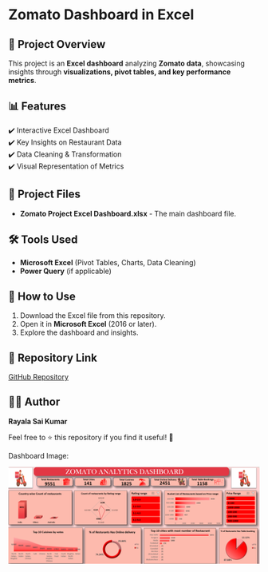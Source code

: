 # Zomato Dashboard in Excel

## 📌 Project Overview
This project is an **Excel dashboard** analyzing **Zomato data**, showcasing insights through **visualizations, pivot tables, and key performance metrics**.

## 📊 Features
✔️ Interactive Excel Dashboard  
✔️ Key Insights on Restaurant Data  
✔️ Data Cleaning & Transformation  
✔️ Visual Representation of Metrics  

## 📂 Project Files
- **Zomato Project Excel Dashboard.xlsx** - The main dashboard file.  

## 🛠️ Tools Used
- **Microsoft Excel** (Pivot Tables, Charts, Data Cleaning)  
- **Power Query** (if applicable)  

## 🚀 How to Use
1. Download the Excel file from this repository.  
2. Open it in **Microsoft Excel** (2016 or later).  
3. Explore the dashboard and insights.  

## 🔗 Repository Link
[GitHub Repository](https://github.com/saikumar0484/Zomato-Dashboard-Excel)

## 👨‍💻 Author
**Rayala Sai Kumar**  

Feel free to ⭐ this repository if you find it useful! 🚀


Dashboard Image:

![Zomato Dashboard](https://github.com/saikumar0484/Zomato-Dashboard-Excel/blob/389b8c13dc2a30573f26a0b31ab3de230e6de008/Zomato%20Dashboard%20Img.png)
